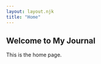 ```yaml
---
layout: layout.njk
title: "Home"
---
```


<!-- src/index.md -->

## Welcome to My Journal

This is the home page.
